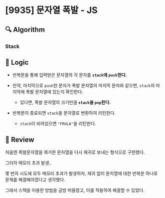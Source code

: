 # [9935] 문자열 폭발 - JS

## :mag: Algorithm

### Stack

## :round_pushpin: Logic

- 반복문을 통해 입력받은 문자열의 각 문자를 **`stack`에 `push`한다.**

- 만약, 마지막으로 `push`한 문자가 폭발 문자열의 마지막 문자와 같으면, `stack`의 마지막에 폭발 문자열에 있는지 확인한다.

  - 있다면, 폭발 문자열의 크기만큼 **`stack`을 `pop`한다.**

- 반복문이 종료되면 `stack`을 문자열로 변환하여 리턴한다.

  - `stack`이 비어있으면 `"FRULA"`을 리턴한다.

## :memo: Review

처음엔 폭발문자열을 제거한 문자열을 다시 재귀로 보내는 형식으로 구현했다.

그러자 메모리 초과 발생..

몇 번의 시도에 모두 메모리 초과가 발생하자, 재귀 없이 문자열에 대한 반복문 하나로 문제를 해결해야겠다고 생각했다.

그래서 스택을 이용한 방법을 금방 떠올렸고, 이를 적용하여 해결할 수 있었다.